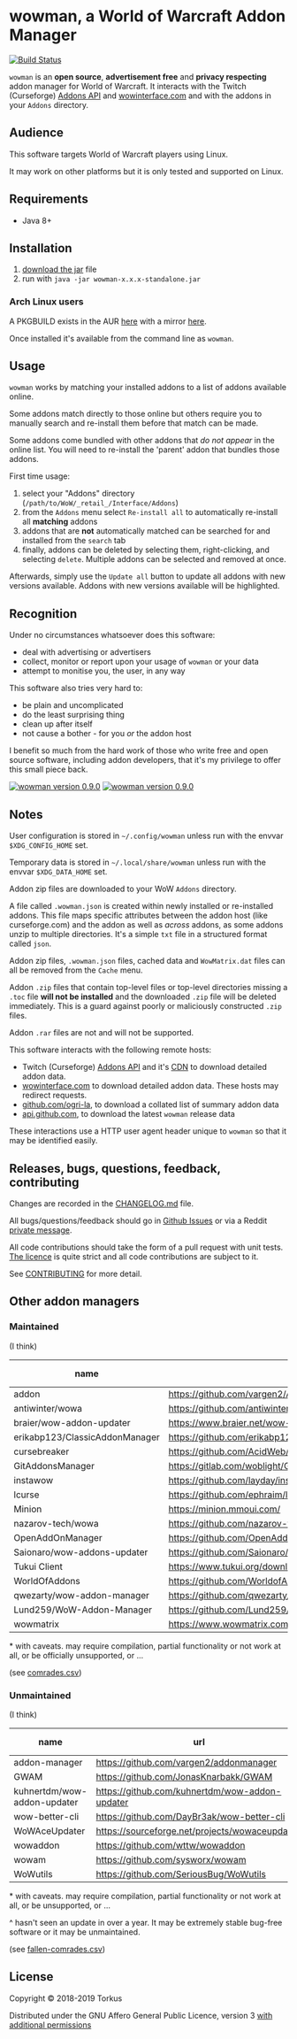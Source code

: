 # wowman, a World of Warcraft Addon Manager

[![Build Status](https://travis-ci.org/ogri-la/wowman.svg?branch=master)](https://travis-ci.org/ogri-la/wowman)

`wowman` is an **open source**, **advertisement free** and **privacy respecting** addon manager for World of Warcraft. 
It interacts with the Twitch (Curseforge) [Addons API](https://addons-ecs.forgesvc.net) and 
[wowinterface.com](https://wowinterface.com/addons.php) and with the addons in your `Addons` directory.

## Audience

This software targets World of Warcraft players using Linux.

It may work on other platforms but it is only tested and supported on Linux.

## Requirements

* Java 8+

## Installation

1. [download the jar](https://github.com/ogri-la/wowman/releases/download/0.9.2/wowman-0.9.2-standalone.jar) file
2. run with `java -jar wowman-x.x.x-standalone.jar`

### Arch Linux users

A PKGBUILD exists in the AUR [here](https://aur.archlinux.org/packages/wowman/) 
with a mirror [here](https://github.com/ogri-la/wowman-pkgbuild/). 

Once installed it's available from the command line as `wowman`.

## Usage

`wowman` works by matching your installed addons to a list of addons available online.

Some addons match directly to those online but others require you to manually search and re-install them before that 
match can be made.

Some addons come bundled with other addons that *do not appear* in the online list. You will need to re-install the 
'parent' addon that bundles those addons.

First time usage:

1. select your "Addons" directory (`/path/to/WoW/_retail_/Interface/Addons`)
2. from the `Addons` menu select `Re-install all` to automatically re-install all **matching** addons
3. addons that are **not** automatically matched can be searched for and installed from the `search` tab
4. finally, addons can be deleted by selecting them, right-clicking, and selecting `delete`. Multiple addons can be 
selected and removed at once.

Afterwards, simply use the `Update all` button to update all addons with new versions available. 
Addons with new versions available will be highlighted.

## Recognition

Under no circumstances whatsoever does this software:

* deal with advertising or advertisers
* collect, monitor or report upon your usage of `wowman` or your data
* attempt to monitise you, the user, in any way

This software also tries very hard to:

* be plain and uncomplicated
* do the least surprising thing
* clean up after itself
* not cause a bother - for you *or* the addon host

I benefit so much from the hard work of those who write free and open source software, including addon developers, 
that it's my privilege to offer this small piece back.

[![wowman version 0.9.0](./screenshots/screenshot-0.9.0-installed-thumbnail.jpg)](./screenshots/screenshot-0.9.0-installed.png?raw=true) [![wowman version 0.9.0](./screenshots/screenshot-0.9.0-search-thumbnail.jpg)](./screenshots/screenshot-0.9.0-search.png?raw=true)

## Notes

User configuration is stored in `~/.config/wowman` unless run with the envvar `$XDG_CONFIG_HOME` set.

Temporary data is stored in `~/.local/share/wowman` unless run with the envvar `$XDG_DATA_HOME` set.

Addon zip files are downloaded to your WoW `Addons` directory.

A file called `.wowman.json` is created within newly installed or re-installed addons. This file maps specific 
attributes between the addon host (like curseforge.com) and the addon as well as *across* addons, as some addons unzip 
to multiple directories. It's a simple `txt` file in a structured format called `json`.

Addon zip files, `.wowman.json` files, cached data and `WowMatrix.dat` files can all be removed from the `Cache` menu.

Addon `.zip` files that contain top-level files or top-level directories missing a `.toc` file **will not be installed**
and the downloaded `.zip` file will be deleted immediately. This is a guard against poorly or maliciously constructed
`.zip` files.

Addon `.rar` files are not and will not be supported.

This software interacts with the following remote hosts:

* Twitch (Curseforge) [Addons API](https://addons-ecs.forgesvc.net/) and it's [CDN](https://edge.forgecdn.net/) to 
download detailed addon data.
* [wowinterface.com](https://wowinterface.com) to download detailed addon data. These hosts may redirect requests.
* [github.com/ogri-la](https://github.com/ogri-la), to download a collated list of summary addon data
* [api.github.com](https://developer.github.com/v3/repos/releases), to download the latest `wowman` release data

These interactions use a HTTP user agent header unique to `wowman` so that it may be identified easily.

## Releases, bugs, questions, feedback, contributing

Changes are recorded in the [CHANGELOG.md](CHANGELOG.md) file.

All bugs/questions/feedback should go in [Github Issues](https://github.com/ogri-la/wowman/issues) or 
via a Reddit [private message](https://www.reddit.com/message/compose/?to=torkus-jr&subject=wowman).

All code contributions should take the form of a pull request with unit tests.  
[The licence](LICENCE.txt) is quite strict and all code contributions are subject to it.

See [CONTRIBUTING](CONTRIBUTING.md) for more detail.

## Other addon managers

### Maintained 

(I think)

| name                           | url                                                  | Linux | Mac  | Windows | maintained? | f/oss? | source available? | ads? | EULA? | language   | 
|--------------------------------|------------------------------------------------------|-------|------|---------|-------------|--------|-------------------|------|-------|------------| 
| addon                          | https://github.com/vargen2/Addon                     | no    | no   | yes     | yes         | yes    | yes               | no   | no    | C#         | 
| antiwinter/wowa                | https://github.com/antiwinter/wowa                   | yes*  | yes* | yes*    | yes         | yes    | no                | no   | no    | Javascript | 
| braier/wow-addon-updater       | https://www.braier.net/wow-addon-updater/index.html  | yes   | yes  | yes     | yes         | yes    | yes               | no   | no    | Pascal     | 
| erikabp123/ClassicAddonManager | https://github.com/erikabp123/ClassicAddonManager    | no    | no   | yes     | yes         | yes    | yes               | no   | no    | Java       | 
| cursebreaker                   | https://github.com/AcidWeb/CurseBreaker              | no    | no   | yes     | yes         | yes    | yes               | no   | no    | Python     | 
| GitAddonsManager               | https://gitlab.com/woblight/GitAddonsManager         | yes   | ?    | ?       | yes         | yes    | yes               | no   | no    | C++        | 
| instawow                       | https://github.com/layday/instawow                   | yes*  | yes* | yes*    | yes         | yes    | yes               | no   | no    | Python     | 
| lcurse                         | https://github.com/ephraim/lcurse                    | yes   | no   | no      | yes         | no     | yes               | no   | no    | Python     | 
| Minion                         | https://minion.mmoui.com/                            | yes*  | yes  | yes     | yes         | no     | no                | yes  | yes   | Java       | 
| nazarov-tech/wowa              | https://github.com/nazarov-tech/wowa                 | yes*  | yes* | yes     | yes         | yes    | yes               | no   | no    | Python     | 
| OpenAddOnManager               | https://github.com/OpenAddOnManager/OpenAddOnManager | no    | no   | yes     | yes         | yes    | yes               | no   | no    | C#         | 
| Saionaro/wow-addons-updater    | https://github.com/Saionaro/wow-addons-updater       | yes   | yes  | yes     | yes         | yes    | yes               | no   | no    | Javascript | 
| Tukui Client                   | https://www.tukui.org/download.php?client=win        | no    | no   | yes     | yes         | no     | no                | ?    | ?     | ?          | 
| WorldOfAddons                  | https://github.com/WorldofAddons/worldofaddons       | yes*  | yes* | yes     | yes         | yes    | yes               | no   | no    | Javascript | 
| qwezarty/wow-addon-manager     | https://github.com/qwezarty/wow-addon-manager        | yes*  | no   | no      | yes         | yes    | yes               | no   | no    | Python     | 
| Lund259/WoW-Addon-Manager      | https://github.com/Lund259/WoW-Addon-Manager         | no    | no   | yes     | yes         | yes    | yes               | no   | no    | C#         | 
| wowmatrix                      | https://www.wowmatrix.com/                           | yes   | yes  | yes     | yes         | no     | no                | yes  | yes   | ?          | 

\* with caveats. may require compilation, partial functionality or not work at all, or be officially unsupported, or ...

(see [comrades.csv](comrades.csv))

### Unmaintained 

(I think)

| name                        | url                                             | Linux | Mac  | Windows | maintained? | f/oss? | source available? | ads? | EULA? | language   | 
|-----------------------------|-------------------------------------------------|-------|------|---------|-------------|--------|-------------------|------|-------|------------| 
| addon-manager               | https://github.com/vargen2/addonmanager         | no    | no   | yes*    | no          | yes    | yes               | no   | no    | java       | 
| GWAM                        | https://github.com/JonasKnarbakk/GWAM           | yes*  | yes* | yes*    | no^         | yes    | yes               | no   | no    | c++        | 
| kuhnertdm/wow-addon-updater | https://github.com/kuhnertdm/wow-addon-updater  | yes*  | yes  | yes     | no^         | yes    | yes               | no   | no    | python     | 
| wow-better-cli              | https://github.com/DayBr3ak/wow-better-cli      | yes*  | yes* | yes*    | no^         | yes    | yes               | no   | no    | javascript | 
| WoWAceUpdater               | https://sourceforge.net/projects/wowaceupdater/ | no    | no   | yes     | no          | yes    | yes               | ?    | ?     | ?          | 
| wowaddon                    | https://github.com/wttw/wowaddon                | yes   | yes  | yes     | no^         | yes    | yes               | no   | no    | go         | 
| wowam                       | https://github.com/sysworx/wowam                | no    | yes  | yes     | no^         | no     | yes               | no   | yes*  | xojo       | 
| WoWutils                    | https://github.com/SeriousBug/WoWutils          | yes   | no   | no      | no          | yes    | yes               | no   | no    | bash       | 

\* with caveats. may require compilation, partial functionality or not work at all, or be unsupported, or ...

\^ hasn't seen an update in over a year. It may be extremely stable bug-free software or it may be unmaintained.

(see [fallen-comrades.csv](fallen-comrades.csv))

## License

Copyright © 2018-2019 Torkus

Distributed under the GNU Affero General Public Licence, version 3 [with additional permissions](LICENCE.txt#L665)
